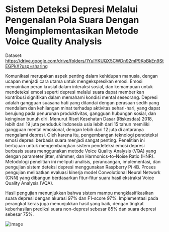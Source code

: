 # Sistem Deteksi Depresi Melalui Pengenalan Pola Suara Dengan Mengimplementasikan Metode Voice Quality Analysis

Dataset: https://drive.google.com/drive/folders/1YuIYKUQX5CWDn92mP9KoBkEn9StEGPkX?usp=sharing

Komunikasi merupakan aspek penting dalam kehidupan manusia, dengan ucapan menjadi cara utama untuk mengekspresikan emosi. Emosi memainkan peran krusial dalam interaksi sosial, dan kemampuan untuk mendeteksi emosi seperti depresi melalui suara dapat memberikan kontribusi signifikan dalam memahami kondisi mental seseorang. Depresi adalah gangguan suasana hati yang ditandai dengan perasaan sedih yang mendalam dan kehilangan minat terhadap aktivitas sehari-hari, yang dapat berujung pada penurunan produktivitas, gangguan hubungan sosial, dan keinginan bunuh diri. Menurut Riset Kesehatan Dasar (Riskesdas) 2018, lebih dari 19 juta penduduk Indonesia usia lebih dari 15 tahun memiliki gangguan mental emosional, dengan lebih dari 12 juta di antaranya mengalami depresi. Oleh karena itu, pengembangan teknologi pendeteksi emosi depresi berbasis suara menjadi sangat penting. Penelitian ini bertujuan untuk mengembangkan sistem pendeteksi emosi depresi berbasis suara menggunakan metode Voice Quality Analysis (VQA) yang dengan parameter jitter, shimmer, dan Harmonics-to-Noise Ratio (HNR). Metodologi penelitian ini meliputi analisis, perancangan, implementasi, dan pengujian sistem deteksi depresi menggunakan Raspberry Pi 4B. Proses pengujian melibatkan evaluasi kinerja model Convolutional Neural Network (CNN) yang dibangun berdasarkan fitur-fitur suara hasil ekstraksi Voice Quality Analysis (VQA).

Hasil pengujian menunjukkan bahwa sistem mampu mengklasifikasikan suara depresi dengan akurasi 97% dan F1-score 97%. Implementasi pada perangkat keras juga menunjukkan hasil yang baik, dengan tingkat keberhasilan prediksi suara non-depresi sebesar 85% dan suara depresi sebesar 75%.

![image](https://github.com/user-attachments/assets/710a96eb-201a-4747-9634-a7651edf8291)
